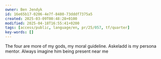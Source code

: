 ```yaml
---
owner: Ben Jendyk
id: 16e65b17-0206-4e7f-8480-73dddf7375a5
created: 2025-03-09T00:48:28+0100
modified: 2025-04-18T16:55:41+0200
tags: [access/public, language/en, pr/25/057, tf/quarter]
key-words: []
---
```


The four are more of my gods, my moral guideline.
Askeladd is my persona mentor. Always imagine him being present near me